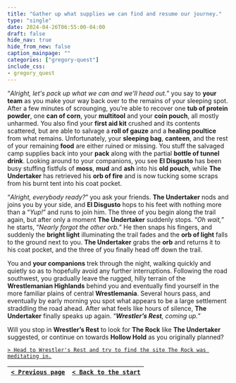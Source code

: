 ```yaml
---
title: "Gather up what supplies we can find and resume our journey."
type: "single"
date: 2024-04-26T06:55:00-04:00
draft: false
hide_nav: true
hide_from_new: false
caption_mainpage: ""
categories: ["gregory-quest"]
include_css:
- gregory_quest
---
```


“*Alright, let's pack up what we can and we’ll head out.*” you say to **your team** as you make your way back over to the remains of your sleeping spot. After a few minutes of scrounging, you’re able to recover one **tub of protein powder**, one **can of corn**, your **multitool** and your **coin pouch**, all mostly unharmed. You also find your **first aid kit** crushed and its contents scattered, but are able to salvage a **roll of gauze** and a **healing poultice** from what remains. Unfortunately, your **sleeping bag**, **canteen**, and the rest of your remaining **food** are either ruined or missing. You stuff the salvaged camp supplies back into your **pack** along with the partial **bottle of tunnel drink**. Looking around to your companions, you see **El Disgusto** has been busy stuffing fistfuls of **moss**, **mud** and **ash** into his **old pouch**, while **The Undertaker** has retrieved his **orb of fire** and is now tucking some scraps from his burnt tent into his coat pocket.

“*Alright, everybody ready?*” you ask your friends. **The Undertaker** nods and joins you by your side, and **El Disgusto** hops to his feet with nothing more than a “*Yup!*” and runs to join him. The three of you begin along the trail again, but after only a moment **The Undertaker** suddenly stops. “*Oh wait,*” he starts, “*Nearly forgot the other orb.*” He then snaps his fingers, and suddenly the **bright light** illuminating the trail fades and the **orb of light** falls to the ground next to you. **The Undertaker** grabs the **orb** and returns it to his coat pocket, and the three of you finally head off down the trail.

You and **your companions** trek through the night, walking quickly and quietly so as to hopefully avoid any further interruptions. Following the road southwest, you gradually leave the rugged, hilly terrain of the **Wrestlemanian Highlands** behind you and eventually find yourself in the more familiar plains of central **Wrestlemania**. Several hours pass, and eventually by early morning you spot what appears to be a large settlement straddling the road ahead. After what feels like hours of silence, **The Undertaker** finally speaks up again. “***Wrestler’s Rest**, coming up.*”

Will you stop in **Wrestler’s Rest** to look for **The Rock** like **The Undertaker** suggested, or continue on towards **Hollow Hold** as you originally planned?

[``> Head to Wrestler's Rest and try to find the site The Rock was meditating in.``](../107)

|[``< Previous page``](../105)|[``< Back to the start``](../)|
|---|---|
